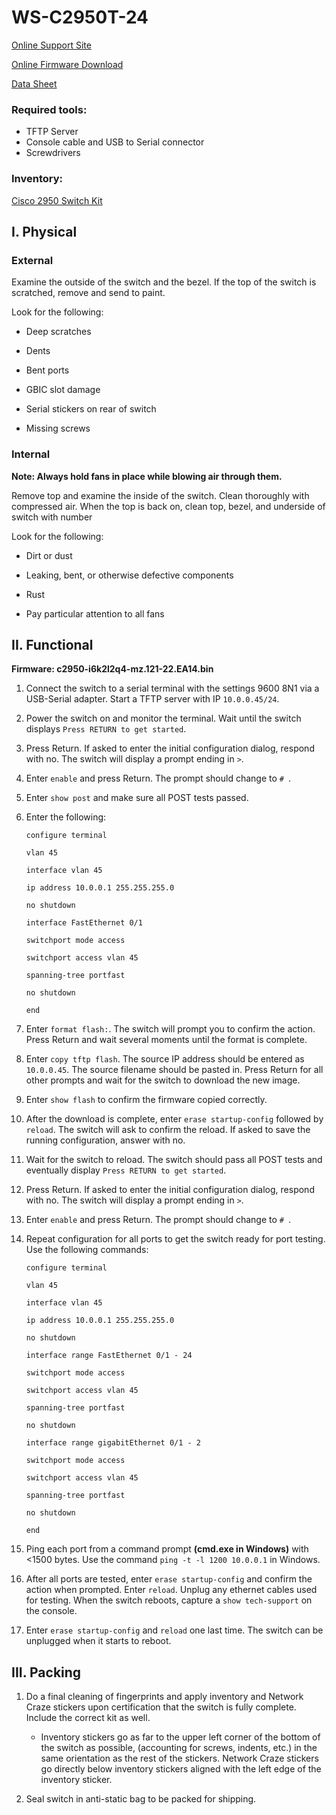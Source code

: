 # WS-C2950T-24

[Online Support Site](https://www.cisco.com/c/en/us/support/docs/switches/catalyst-2950-series-switches/41542-191.html)

[Online Firmware Download]()

[Data Sheet](Docs\ccmigration_09186a00801cfb71.pdf)

### Required tools:
- TFTP Server
- Console cable and USB to Serial connector
- Screwdrivers

### Inventory:

[Cisco 2950 Switch Kit](Cisco_2950_kit.md)

## I. Physical

### External

Examine the outside of the switch and the bezel. If the top of the switch is scratched, remove and send to paint.  

Look for the following:

- Deep scratches

- Dents

- Bent ports

- GBIC slot damage

- Serial stickers on rear of switch

- Missing screws

### Internal

**Note: Always hold fans in place while blowing air through them.**

Remove top and examine the inside of the switch. Clean thoroughly with compressed air. When the top is back on, clean top, bezel, and underside of switch with number 

Look for the following:

- Dirt or dust

- Leaking, bent, or otherwise defective components

- Rust

- Pay particular attention to all fans
	
## II. Functional

**Firmware: c2950-i6k2l2q4-mz.121-22.EA14.bin**

1. Connect the switch to a serial terminal with the settings 9600 8N1 via a USB-Serial adapter. Start a TFTP server with IP `10.0.0.45/24`.

1. Power the switch on and monitor the terminal. Wait until the switch displays `Press RETURN to get started`.

1. Press Return. If asked to enter the initial configuration dialog, respond with no. The switch will display a prompt ending in `>`.

1. Enter `enable` and press Return. The prompt should change to `# `.

1. Enter `show post` and make sure all POST tests passed.

1. Enter the following:

	`configure terminal`
	
	`vlan 45`

	`interface vlan 45`

	`ip address 10.0.0.1 255.255.255.0`

	`no shutdown`

	`interface FastEthernet 0/1`

	`switchport mode access`

	`switchport access vlan 45`

	`spanning-tree portfast`

	`no shutdown`

	`end`

1. Enter `format flash:`. The switch will prompt you to confirm the action. Press Return and wait several moments until the format is complete.

1. Enter `copy tftp flash`. The source IP address should be entered as `10.0.0.45`. The source filename should be pasted in. Press Return for all other prompts and wait for the switch to download the new image.

1. Enter `show flash` to confirm the firmware copied correctly.

1. After the download is complete, enter `erase startup-config` followed by `reload`. The switch will ask to confirm the reload. If asked to save the running configuration, answer with no.

1. Wait for the switch to reload. The switch should pass all POST tests and eventually display `Press RETURN to get started`.

1. Press Return. If asked to enter the initial configuration dialog, respond with no. The switch will display a prompt ending in `>`.

1. Enter `enable` and press Return. The prompt should change to `# `.

1. Repeat configuration for all ports to get the switch ready for port testing. Use the following commands:

	`configure terminal`
	
	`vlan 45`

	`interface vlan 45`

	`ip address 10.0.0.1 255.255.255.0`

	`no shutdown`

	`interface range FastEthernet 0/1 - 24`

	`switchport mode access`

	`switchport access vlan 45`

	`spanning-tree portfast`

	`no shutdown`

	`interface range gigabitEthernet 0/1 - 2`

	`switchport mode access`

	`switchport access vlan 45`

	`spanning-tree portfast`

	`no shutdown`

	`end`

1. Ping each port from a command prompt **(cmd.exe in Windows)** with <1500 bytes. Use the command `ping -t -l 1200 10.0.0.1` in Windows.

1. After all ports are tested, enter `erase startup-config` and confirm the action when prompted. Enter `reload`.  Unplug any ethernet cables used for testing. When the switch reboots, capture a `show tech-support` on the console. 

1. Enter `erase startup-config` and `reload` one last time.  The switch can be unplugged when it starts to reboot. 

## III. Packing

1. Do a final cleaning of fingerprints and apply inventory and Network Craze stickers upon certification that the switch is fully complete. Include the correct kit as well.

	- Inventory stickers go as far to the upper left corner of the bottom of the switch as possible, (accounting for screws, indents, etc.) in the same orientation as the rest of the stickers.  Network Craze stickers go directly below inventory stickers aligned with the left edge of the inventory sticker.
	
1. Seal switch in anti-static bag to be packed for shipping.
